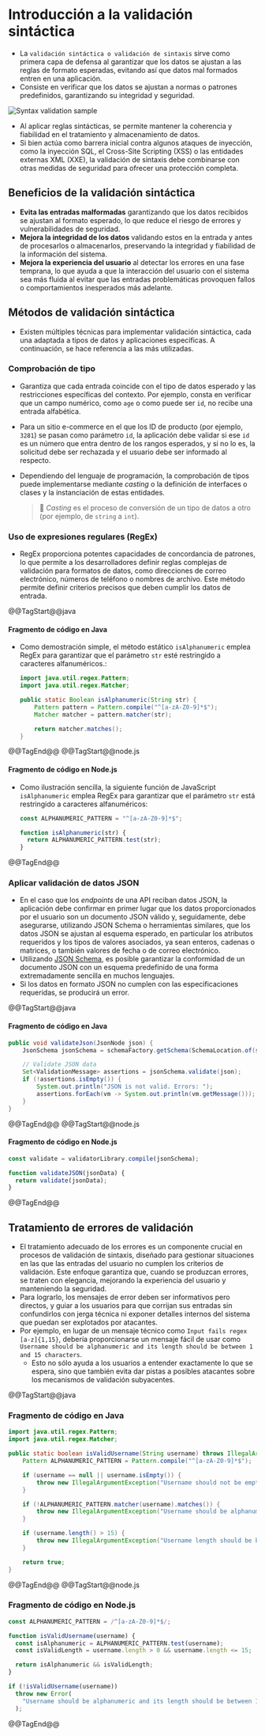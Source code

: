 # Introducción a la validación sintáctica

* La `validación sintáctica o validación de sintaxis` sirve como primera capa de defensa al garantizar que los datos se ajustan a las reglas de formato esperadas, evitando así que datos mal formados entren en una aplicación.
* Consiste en verificar que los datos se ajustan a normas o patrones predefinidos, garantizando su integridad y seguridad.

![Syntax validation sample][2]

* Al aplicar reglas sintácticas, se permite mantener la coherencia y fiabilidad en el tratamiento y almacenamiento de datos.
* Si bien actúa como barrera inicial contra algunos ataques de inyección, como la inyección SQL, el Cross-Site Scripting (XSS) o las entidades externas XML (XXE), la validación de sintaxis debe combinarse con otras medidas de seguridad para ofrecer una protección completa.

## Beneficios de la validación sintáctica

* **Evita las entradas malformadas** garantizando que los datos recibidos se ajustan al formato esperado, lo que reduce el riesgo de errores y vulnerabilidades de seguridad.
* **Mejora la integridad de los datos** validando estos en la entrada y antes de procesarlos o almacenarlos, preservando la integridad y fiabilidad de la información del sistema.
* **Mejora la experiencia del usuario** al detectar los errores en una fase temprana, lo que ayuda a que la interacción del usuario con el sistema sea más fluida al evitar que las entradas problemáticas provoquen fallos o comportamientos inesperados más adelante.

## Métodos de validación sintáctica

* Existen múltiples técnicas para implementar validación sintáctica, cada una adaptada a tipos de datos y aplicaciones específicas. A continuación, se hace referencia a las más utilizadas.

### Comprobación de tipo

* Garantiza que cada entrada coincide con el tipo de datos esperado y las restricciones específicas del contexto. Por ejemplo, consta en verificar que un campo numérico, como `age` o como puede ser `id`, no recibe una entrada alfabética.
* Para un sitio e-commerce en el que los ID de producto (por ejemplo, `3281`) se pasan como parámetro `id`, la aplicación debe validar si ese `id` es un número que entra dentro de los rangos esperados, y si no lo es, la solicitud debe ser rechazada y el usuario debe ser informado al respecto.
* Dependiendo del lenguaje de programación, la comprobación de tipos puede implementarse mediante *casting* o la definición de interfaces o clases y la instanciación de estas entidades.

  > :older_man: *Casting* es el proceso de conversión de un tipo de datos a otro (por ejemplo, de `string` a `int`).

### Uso de expresiones regulares (RegEx)

* RegEx proporciona potentes capacidades de concordancia de patrones, lo que permite a los desarrolladores definir reglas complejas de validación para formatos de datos, como direcciones de correo electrónico, números de teléfono o nombres de archivo. Este método permite definir criterios precisos que deben cumplir los datos de entrada.

@@TagStart@@java

#### Fragmento de código en Java

* Como demostración simple, el método estático `isAlphanumeric` emplea RegEx para garantizar que el parámetro `str` esté restringido a caracteres alfanuméricos.:

  ```java
  import java.util.regex.Pattern;
  import java.util.regex.Matcher;
  
  public static Boolean isAlphanumeric(String str) {
      Pattern pattern = Pattern.compile("^[a-zA-Z0-9]*$");
      Matcher matcher = pattern.matcher(str);
  
      return matcher.matches();
  }
  ```

@@TagEnd@@
@@TagStart@@node.js

#### Fragmento de código en Node.js

* Como ilustración sencilla, la siguiente función de JavaScript `isAlphanumeric` emplea RegEx para garantizar que el parámetro `str` está restringido a caracteres alfanuméricos:

  ```javascript
  const ALPHANUMERIC_PATTERN = "^[a-zA-Z0-9]*$";

  function isAlphanumeric(str) {
    return ALPHANUMERIC_PATTERN.test(str);
  }
  ```

@@TagEnd@@

### Aplicar validación de datos JSON

* En el caso que los *endpoints* de una API reciban datos JSON, la aplicación debe confirmar en primer lugar que los datos proporcionados por el usuario son un documento JSON válido y, seguidamente, debe asegurarse, utilizando JSON Schema o herramientas similares, que los datos JSON se ajustan al esquema esperado, en particular los atributos requeridos y los tipos de valores asociados, ya sean enteros, cadenas o matrices, o también valores de fecha o de correo electrónico.
* Utilizando [JSON Schema][1], es posible garantizar la conformidad de un documento JSON con un esquema predefinido de una forma extremadamente sencilla en muchos lenguajes.
* Si los datos en formato JSON no cumplen con las especificaciones requeridas, se producirá un error.

@@TagStart@@java

#### Fragmento de código en Java

  ```java
  public void validateJson(JsonNode json) {
      JsonSchema jsonSchema = schemaFactory.getSchema(SchemaLocation.of(schemaPath), config);

      // Validate JSON data
      Set<ValidationMessage> assertions = jsonSchema.validate(json);
      if (!assertions.isEmpty()) {
          System.out.println("JSON is not valid. Errors: ");
          assertions.forEach(vm -> System.out.println(vm.getMessage()));
      }
  }
  ```

@@TagEnd@@
@@TagStart@@node.js

#### Fragmento de código en Node.js

  ```javascript
  const validate = validatorLibrary.compile(jsonSchema);

  function validateJSON(jsonData) {
    return validate(jsonData);
  }
  ```

@@TagEnd@@

## Tratamiento de errores de validación

* El tratamiento adecuado de los errores es un componente crucial en procesos de validación de sintaxis, diseñado para gestionar situaciones en las que las entradas del usuario no cumplen los criterios de validación. Este enfoque garantiza que, cuando se produzcan errores, se traten con elegancia, mejorando la experiencia del usuario y manteniendo la seguridad.
* Para lograrlo, los mensajes de error deben ser informativos pero directos, y guiar a los usuarios para que corrijan sus entradas sin confundirlos con jerga técnica ni exponer detalles internos del sistema que puedan ser explotados por atacantes.
* Por ejemplo, en lugar de un mensaje técnico como `Input fails regex [a-z]{1,15}`, debería proporcionarse un mensaje fácil de usar como `Username should be alphanumeric and its length should be between 1 and 15 characters`.
  * Esto no sólo ayuda a los usuarios a entender exactamente lo que se espera, sino que también evita dar pistas a posibles atacantes sobre los mecanismos de validación subyacentes.

@@TagStart@@java

### Fragmento de código en Java

  ```java
  import java.util.regex.Pattern;
  import java.util.regex.Matcher;
  
  public static boolean isValidUsername(String username) throws IllegalArgumentException {
      Pattern ALPHANUMERIC_PATTERN = Pattern.compile("^[a-zA-Z0-9]*$");
  
      if (username == null || username.isEmpty()) {
          throw new IllegalArgumentException("Username should not be empty.");
      }
  
      if (!ALPHANUMERIC_PATTERN.matcher(username).matches()) {
          throw new IllegalArgumentException("Username should be alphanumeric.");
      }
  
      if (username.length() > 15) {
          throw new IllegalArgumentException("Username length should be between 1 and 15 characters.");
      }
  
      return true;
  }
  ```

@@TagEnd@@
@@TagStart@@node.js

### Fragmento de código en Node.js

  ```javascript
  const ALPHANUMERIC_PATTERN = /^[a-zA-Z0-9]*$/;

  function isValidUsername(username) {
    const isAlphanumeric = ALPHANUMERIC_PATTERN.test(username);
    const isValidLength = username.length > 0 && username.length <= 15;

    return isAlphanumeric && isValidLength;
  }

  if (!isValidUsername(username))
    throw new Error(
      "Username should be alphanumeric and its length should be between 1 and 15 characters"
    );
  ```

@@TagEnd@@

[1]: https://json-schema.org/
[2]: /static/images/learning/syntax-validation-sample.png
